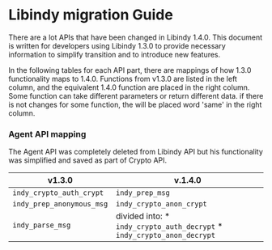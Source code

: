 # Libindy migration Guide

There are a lot APIs that have been changed in Libindy 1.4.0.
This document is written for developers using Libindy 1.3.0 to provide necessary information 
to simplify transition and to introduce new features.

In the following tables for each API part, there are mappings of how 1.3.0 functionality maps to 1.4.0. 
Functions from v1.3.0 are listed in the left column, and the equivalent 1.4.0 function are placed in the right column. 
Some function can take different parameters or return different data.
if there is not changes for some function, the will be placed word 'same' in the right column.

### Agent API mapping
The Agent API was completely deleted from Libindy API but his functionality was simplified and saved as part of Crypto API.

v1.3.0 | v.1.4.0
------------ | -------------
```indy_crypto_auth_crypt``` | ```indy_prep_msg```
```indy_prep_anonymous_msg``` | ```indy_crypto_anon_crypt```
```indy_parse_msg``` | divided into: * ```indy_crypto_auth_decrypt``` * ```indy_crypto_anon_decrypt```
                                    
                

